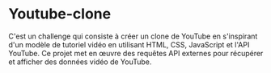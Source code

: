 # Youtube-clone
C'est un challenge qui consiste à créer un clone de YouTube en s'inspirant d'un modèle de tutoriel vidéo en utilisant HTML, CSS, JavaScript et l'API YouTube. Ce projet met en œuvre des requêtes API externes pour récupérer et afficher des données vidéo de YouTube. 
